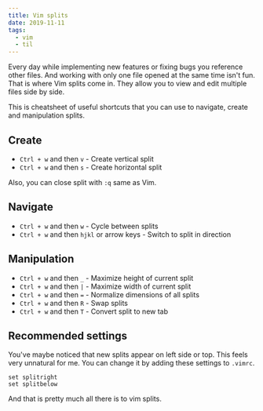 ```yaml
---
title: Vim splits
date: 2019-11-11
tags:
  - vim
  - til
---
```


Every day while implementing new features or fixing bugs you reference other
files. And working with only one file opened at the same time isn't fun. That is
where Vim splits come in. They allow you to view and edit multiple files side by
side.

This is cheatsheet of useful shortcuts that you can use to navigate, create and
manipulation splits.

## Create

- `Ctrl + w` and then `v` - Create vertical split
- `Ctrl + w` and then `s` - Create horizontal split

Also, you can close split with `:q` same as Vim.

## Navigate

- `Ctrl + w` and then `w` - Cycle between splits
- `Ctrl + w` and then `hjkl` or arrow keys - Switch to split in direction

## Manipulation

- `Ctrl + w` and then `_` - Maximize height of current split
- `Ctrl + w` and then `|` - Maximize width of current split
- `Ctrl + w` and then `=` - Normalize dimensions of all splits
- `Ctrl + w` and then `R` - Swap splits
- `Ctrl + w` and then `T` - Convert split to new tab

## Recommended settings

You've maybe noticed that new splits appear on left side or top. This feels
very unnatural for me. You can change it by adding these settings to `.vimrc`.

```vim
set splitright
set splitbelow
```

And that is pretty much all there is to vim splits.
